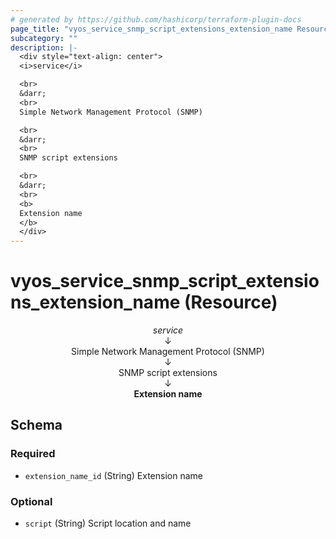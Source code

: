 ```yaml
---
# generated by https://github.com/hashicorp/terraform-plugin-docs
page_title: "vyos_service_snmp_script_extensions_extension_name Resource - vyos"
subcategory: ""
description: |-
  <div style="text-align: center">
  <i>service</i>

  <br>
  &darr;
  <br>
  Simple Network Management Protocol (SNMP)

  <br>
  &darr;
  <br>
  SNMP script extensions

  <br>
  &darr;
  <br>
  <b>
  Extension name
  </b>
  </div>
---
```


# vyos_service_snmp_script_extensions_extension_name (Resource)

<div style="text-align: center">
<i>service</i>

<br>
&darr;
<br>
Simple Network Management Protocol (SNMP)

<br>
&darr;
<br>
SNMP script extensions

<br>
&darr;
<br>
<b>
Extension name
</b>
</div>



<!-- schema generated by tfplugindocs -->
## Schema

### Required

- `extension_name_id` (String) Extension name

### Optional

- `script` (String) Script location and name

